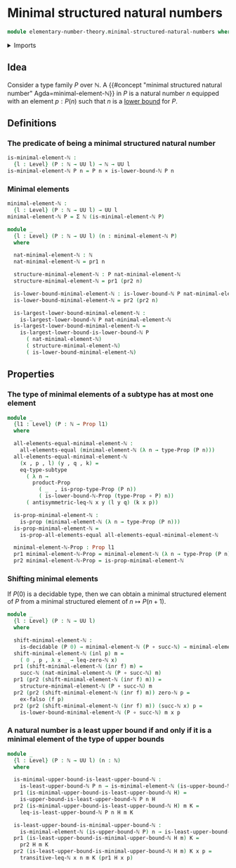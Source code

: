 # Minimal structured natural numbers

```agda
module elementary-number-theory.minimal-structured-natural-numbers where
```

<details><summary>Imports</summary>

```agda
open import elementary-number-theory.inequality-natural-numbers
open import elementary-number-theory.lower-bounds-natural-numbers
open import elementary-number-theory.natural-numbers
open import elementary-number-theory.upper-bounds-natural-numbers

open import foundation.cartesian-product-types
open import foundation.coproduct-types
open import foundation.decidable-types
open import foundation.dependent-pair-types
open import foundation.empty-types
open import foundation.function-types
open import foundation.propositions
open import foundation.subtypes
open import foundation.universe-levels
```

</details>

## Idea

Consider a type family $P$ over $\mathbb{N}$. A {{#concept "minimal structured natural number" Agda=minimal-element-ℕ}} in $P$ is a natural number $n$ equipped with an element $p : P(n)$ such that $n$ is a [lower bound](elementary-number-theory.lower-bounds-natural-numbers.md) for $P$.

## Definitions

### The predicate of being a minimal structured natural number

```agda
is-minimal-element-ℕ :
  {l : Level} (P : ℕ → UU l) → ℕ → UU l
is-minimal-element-ℕ P n = P n × is-lower-bound-ℕ P n
```

### Minimal elements

```agda
minimal-element-ℕ :
  {l : Level} (P : ℕ → UU l) → UU l
minimal-element-ℕ P = Σ ℕ (is-minimal-element-ℕ P)

module _
  {l : Level} (P : ℕ → UU l) (n : minimal-element-ℕ P)
  where

  nat-minimal-element-ℕ : ℕ
  nat-minimal-element-ℕ = pr1 n

  structure-minimal-element-ℕ : P nat-minimal-element-ℕ
  structure-minimal-element-ℕ = pr1 (pr2 n)

  is-lower-bound-minimal-element-ℕ : is-lower-bound-ℕ P nat-minimal-element-ℕ
  is-lower-bound-minimal-element-ℕ = pr2 (pr2 n)

  is-largest-lower-bound-minimal-element-ℕ :
    is-largest-lower-bound-ℕ P nat-minimal-element-ℕ
  is-largest-lower-bound-minimal-element-ℕ =
    is-largest-lower-bound-is-lower-bound-ℕ P
      ( nat-minimal-element-ℕ)
      ( structure-minimal-element-ℕ)
      ( is-lower-bound-minimal-element-ℕ)
```

## Properties

### The type of minimal elements of a subtype has at most one element

```agda
module _
  {l1 : Level} (P : ℕ → Prop l1)
  where

  all-elements-equal-minimal-element-ℕ :
    all-elements-equal (minimal-element-ℕ (λ n → type-Prop (P n)))
  all-elements-equal-minimal-element-ℕ
    (x , p , l) (y , q , k) =
    eq-type-subtype
      ( λ n →
        product-Prop
          ( _  , is-prop-type-Prop (P n))
          ( is-lower-bound-ℕ-Prop (type-Prop ∘ P) n))
      ( antisymmetric-leq-ℕ x y (l y q) (k x p))

  is-prop-minimal-element-ℕ :
    is-prop (minimal-element-ℕ (λ n → type-Prop (P n)))
  is-prop-minimal-element-ℕ =
    is-prop-all-elements-equal all-elements-equal-minimal-element-ℕ

  minimal-element-ℕ-Prop : Prop l1
  pr1 minimal-element-ℕ-Prop = minimal-element-ℕ (λ n → type-Prop (P n))
  pr2 minimal-element-ℕ-Prop = is-prop-minimal-element-ℕ
```

### Shifting minimal elements

If $P(0)$ is a decidable type, then we can obtain a minimal structured element of $P$ from a minimal structured element of $n\mapsto P(n+1)$.

```agda
module _
  {l : Level} (P : ℕ → UU l) 
  where

  shift-minimal-element-ℕ :
    is-decidable (P 0) → minimal-element-ℕ (P ∘ succ-ℕ) → minimal-element-ℕ P
  shift-minimal-element-ℕ (inl p) m =
    ( 0 , p , λ x _ → leq-zero-ℕ x)
  pr1 (shift-minimal-element-ℕ (inr f) m) =
    succ-ℕ (nat-minimal-element-ℕ (P ∘ succ-ℕ) m)
  pr1 (pr2 (shift-minimal-element-ℕ (inr f) m)) =
    structure-minimal-element-ℕ (P ∘ succ-ℕ) m
  pr2 (pr2 (shift-minimal-element-ℕ (inr f) m)) zero-ℕ p =
    ex-falso (f p)
  pr2 (pr2 (shift-minimal-element-ℕ (inr f) m)) (succ-ℕ x) p =
    is-lower-bound-minimal-element-ℕ (P ∘ succ-ℕ) m x p
```

### A natural number is a least upper bound if and only if it is a minimal element of the type of upper bounds

```agda
module _
  {l : Level} (P : ℕ → UU l) (n : ℕ)
  where

  is-minimal-upper-bound-is-least-upper-bound-ℕ :
    is-least-upper-bound-ℕ P n → is-minimal-element-ℕ (is-upper-bound-ℕ P) n
  pr1 (is-minimal-upper-bound-is-least-upper-bound-ℕ H) =
    is-upper-bound-is-least-upper-bound-ℕ P n H
  pr2 (is-minimal-upper-bound-is-least-upper-bound-ℕ H) m K =
    leq-is-least-upper-bound-ℕ P n H m K

  is-least-upper-bound-is-minimal-upper-bound-ℕ :
    is-minimal-element-ℕ (is-upper-bound-ℕ P) n → is-least-upper-bound-ℕ P n
  pr1 (is-least-upper-bound-is-minimal-upper-bound-ℕ H m) K =
    pr2 H m K
  pr2 (is-least-upper-bound-is-minimal-upper-bound-ℕ H m) K x p =
    transitive-leq-ℕ x n m K (pr1 H x p)
```
